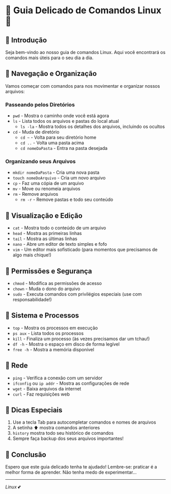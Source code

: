 # 🌸 Guia Delicado de Comandos Linux 🌸

## 💖 Introdução
Seja bem-vindo ao nosso guia de comandos Linux. Aqui você encontrará os comandos mais úteis para o seu dia a dia.

## 🌺 Navegação e Organização
Vamos começar com comandos para nos movimentar e organizar nossos arquivos:

### Passeando pelos Diretórios
- `pwd` - Mostra o caminho onde você está agora 
- `ls` - Lista todos os arquivos e pastas do local atual
  - `ls -la` - Mostra todos os detalhes dos arquivos, incluindo os ocultos
- `cd` - Muda de diretório
  - `cd ~` - Volta para seu diretório home
  - `cd ..` - Volta uma pasta acima
  - `cd nomeDaPasta` - Entra na pasta desejada

### Organizando seus Arquivos
- `mkdir nomeDaPasta` - Cria uma nova pasta
- `touch nomeDoArquivo` - Cria um novo arquivo
- `cp` - Faz uma cópia de um arquivo
- `mv` - Move ou renomeia arquivos
- `rm` - Remove arquivos 
  - `rm -r` - Remove pastas e todo seu conteúdo

## 🎀 Visualização e Edição

- `cat` - Mostra todo o conteúdo de um arquivo
- `head` - Mostra as primeiras linhas
- `tail` - Mostra as últimas linhas
- `nano` - Abre um editor de texto simples e fofo
- `vim` - Um editor mais sofisticado (para momentos que precisamos de algo mais chique!)

## 💝 Permissões e Segurança

- `chmod` - Modifica as permissões de acesso
- `chown` - Muda o dono do arquivo
- `sudo` - Executa comandos com privilégios especiais (use com responsabilidade!)

## 🌷 Sistema e Processos

- `top` - Mostra os processos em execução
- `ps aux` - Lista todos os processos
- `kill` - Finaliza um processo (às vezes precisamos dar um tchau!)
- `df -h` - Mostra o espaço em disco de forma legível
- `free -h` - Mostra a memória disponível

## 🍰 Rede

- `ping` - Verifica a conexão com um servidor
- `ifconfig` ou `ip addr` - Mostra as configurações de rede
- `wget` - Baixa arquivos da internet
- `curl` - Faz requisições web

## 🎯 Dicas Especiais
1. Use a tecla Tab para autocompletar comandos e nomes de arquivos
2. A setinha ⬆️ mostra comandos anteriores
3. `history` mostra todo seu histórico de comandos
4. Sempre faça backup dos seus arquivos importantes!

## 🌸 Conclusão
Espero que este guia delicado tenha te ajudado! Lembre-se: praticar é a melhor forma de aprender. Não tenha medo de experimentar... 

---
*Linux* 💕
